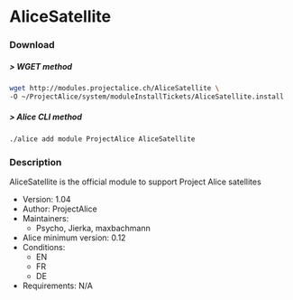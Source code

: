 # AliceSatellite

### Download

##### > WGET method
```bash
wget http://modules.projectalice.ch/AliceSatellite \
-O ~/ProjectAlice/system/moduleInstallTickets/AliceSatellite.install
```

##### > Alice CLI method
```bash
./alice add module ProjectAlice AliceSatellite
```

### Description
AliceSatellite is the official module to support Project Alice satellites

- Version: 1.04
- Author: ProjectAlice
- Maintainers:
  - Psycho, Jierka, maxbachmann
- Alice minimum version: 0.12
- Conditions:
  - EN
  - FR
  - DE
- Requirements: N/A
